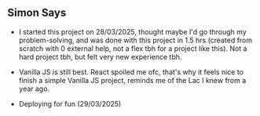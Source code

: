 ## Simon Says

- I started this project on 28/03/2025, thought maybe I'd go through my problem-solving, and was done with this project in 1.5 hrs (created from scratch with 0 external help, not a flex tbh for a project like this). Not a hard project tbh, but felt very new experience tbh. 

- Vanilla JS is still best. React spoiled me ofc, that's why it feels nice to finish a simple Vanilla JS project, reminds me of the Lac I knew from a year ago.

- Deploying for fun (29/03/2025)